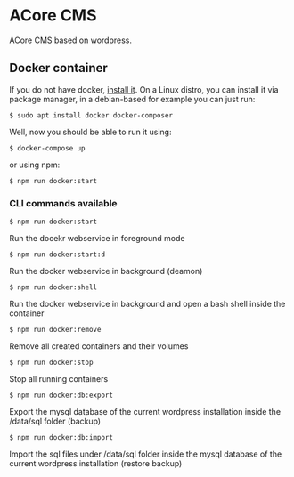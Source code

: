 # ACore CMS

ACore CMS based on wordpress.

## Docker container

If you do not have docker, [install it](https://docs.docker.com/compose/install/).
On a Linux distro, you can install it via package manager, in a debian-based for example you can just run:
```
$ sudo apt install docker docker-composer
```

Well, now you should be able to run it using:
```
$ docker-compose up
```

or using npm:
```
$ npm run docker:start
````

### CLI commands available

```
$ npm run docker:start
````

Run the docekr webservice in foreground mode


```
$ npm run docker:start:d
````

Run the docker webservice in background (deamon)

```
$ npm run docker:shell
````

Run the docker webservice in background and open a bash shell inside the container

```
$ npm run docker:remove
````

Remove all created containers and their volumes

```
$ npm run docker:stop
````

Stop all running containers

```
$ npm run docker:db:export
````

Export the mysql database of the current wordpress installation inside the /data/sql folder (backup)

```
$ npm run docker:db:import
````

Import the sql files under /data/sql folder inside the mysql database of the current wordpress installation (restore backup)



